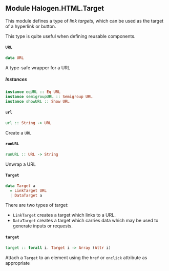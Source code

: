 ## Module Halogen.HTML.Target

This module defines a type of _link targets_, which can be used as the target of a hyperlink or button.

This type is quite useful when defining reusable components.

#### `URL`

``` purescript
data URL
```

A type-safe wrapper for a URL

##### Instances
``` purescript
instance eqURL :: Eq URL
instance semigroupURL :: Semigroup URL
instance showURL :: Show URL
```

#### `url`

``` purescript
url :: String -> URL
```

Create a `URL`

#### `runURL`

``` purescript
runURL :: URL -> String
```

Unwrap a URL

#### `Target`

``` purescript
data Target a
  = LinkTarget URL
  | DataTarget a
```

There are two types of target:

- `LinkTarget` creates a target which links to a URL.
- `DataTarget` creates a target which carries data which may be used to generate inputs or requests.

#### `target`

``` purescript
target :: forall i. Target i -> Array (Attr i)
```

Attach a `Target` to an element using the `href` or `onclick` attribute as appropriate


